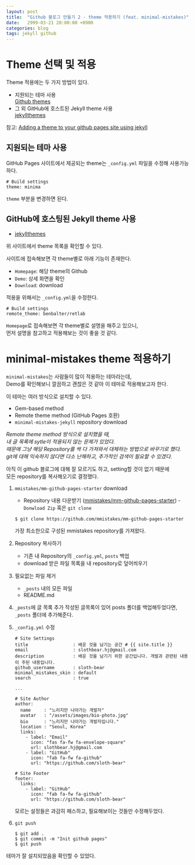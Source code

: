 ```yaml
---
layout: post
title:  "Github 블로그 만들기 2 - theme 적용하기 (feat. minimal-mistakes)"
date:   2999-03-21 20:00:00 +0900
categories: blog
tags: jekyll github
---
```



# Theme 선택 및 적용 
Theme 적용에는 두 가지 방법이 있다. 
* 지원되는 테마 사용   
[Github themes](https://pages.github.com/themes/)
* 그 외 GitHub에 호스트된 Jekyll theme 사용   
[jekyllthemes](http://jekyllthemes.org/)

참고: [Adding a theme to your github pages site using jekyll](https://help.github.com/en/github/working-with-github-pages/adding-a-theme-to-your-github-pages-site-using-jekyll)


## 지원되는 테마 사용 
GitHub Pages 사이트에서 제공되는 theme는 `_config.yml` 파일을 수정해 사용가능하다. 
```
# Build settings 
theme: minima 
```

`theme` 부분을 변경하면 된다. 




## GitHub에 호스팅된 Jekyll theme 사용 
* [jekyllthemes](http://jekyllthemes.org/)   

위 사이트에서 theme 목록을 확인할 수 있다.   

사이트에 접속해보면 각 theme별로 아래 기능이 존재한다.   
* `Homepage`: 해당 theme의 Github 
* `Demo`: 상세 화면을 확인
* `Download`: download


적용을 위해서는 `_config.yml`을 수정한다.   
```
# Build settings 
remote_theme: benbalter/retlab
```

`Homepage`로 접속해보면 각 theme별로 설명을 해주고 있으니,   
먼저 설명을 참고하고 적용해보는 것이 좋을 것 같다.   



# minimal-mistakes theme 적용하기 
`minimal-mistakes`는 사람들이 많이 적용하는 테마라는데,   
Demo를 확인해보니 깔끔하고 괜찮은 것 같아 이 테마로 적용해보고자 한다.   

이 테마는 여러 방식으로 설치할 수 있다.  
* Gem-based method   
* Remote theme method (GitHub Pages 호환)
* `minimal-mistakes-jekyll` repository download


_Remote theme method 방식으로 설치했을 때,  
내 글 목록에 sytle이 적용되지 않는 문제가 있었다.  
때문에 그냥 해당 Repository를 싹 다 가져와서 대체하는 방법으로 바꾸기로 했다.  
git에 대해 익숙하지 않다면 다소 난해하고, 추가적인 검색이 필요할 수 있겠다._  


아직 이 github 블로그에 대해 잘 모르기도 하고, setting할 것이 없기 때문에  
모든 repository를 복사해오기로 결정했다.  


1. `mmistakes/mm-github-pages-starter` download
	* Repository 내용 다운받기 ([mmistakes/mm-github-pages-starter](https://github.com/mmistakes/mm-github-pages-starter)) - `Donwload Zip` 혹은 `git clone`
	```
	$ git clone https://github.com/mmistakes/mm-github-pages-starter
	```
	가장 최소한으로 구성된 mmistakes repository를 가져왔다. 


2. Repository 복사하기 
	* 기존 내 Repository의 `_config.yml`, `posts` 백업
	* download 받은 파일 목록을 내 repository로 덮어씌우기 


3. 필요없는 파일 제거 
	* `_posts` 내의 모든 파일
	* README.md


4. `_posts`에 글 목록 추가
	작성된 글목록이 있어 posts 폴더를 백업해두었다면, `_posts` 폴더에 추가해준다. 


5. `_config.yml` 수정 
	```
	# Site Settings 
	title                 : 배운 것을 남기는 공간 # {{ site.title }}
	email                 : slothbear.hj@gmail.com
	description           : 배운 것을 남기기 위한 공간입니다. 개발과 관련된 내용이 주된 내용입니다. 
	github_username       : sloth-bear
	minimal_mistakes_skin : default
	search                : true
	
	...
	
	# Site Author
	author:
	  name     : "느리지만 나아가는 개발자"
	  avatar   : "/assets/images/bio-photo.jpg"
	  bio      : "느리지만 나아가는 개발자입니다."
	  location : "Seoul, Korea"
	  links:
	    - label: "Email"
	      icon: "fas fa-fw fa-envelope-square"
	      url: slothbear.hj@gmail.com
	    - label: "GitHub"
	      icon: "fab fa-fw fa-github"
	      url: "https://github.com/sloth-bear"

	# Site Footer
	footer:
	  links:
	    - label: "GitHub"
	      icon: "fab fa-fw fa-github"
	      url: "https://github.com/sloth-bear"
	```
	
	모르는 설정들은 과감히 패스하고, 필요해보이는 것들만 수정해두었다. 
	

6. `git push`
	```
	$ git add .
	$ git commit -m "Init github pages"
	$ git push
	```
	

테마가 잘 설치되었음을 확인할 수 있었다. 

